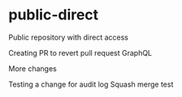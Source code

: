 # public-direct
Public repository with direct access

Creating PR to revert pull request GraphQL


More changes 

Testing a change for audit log
Squash merge test
